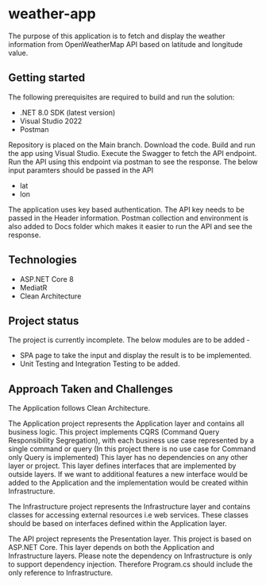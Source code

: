 # weather-app

The purpose of this application is to fetch and display the weather information from OpenWeatherMap API based on latitude and longitude value.

## Getting started

The following prerequisites are required to build and run the solution:

* .NET 8.0 SDK (latest version)
* Visual Studio 2022
* Postman

Repository is placed on the Main branch. 
Download the code.
Build and run the app using Visual Studio. Execute the Swagger to fetch the API endpoint.
Run the API using this endpoint via postman to see the response.
The below input paramters should be passed in the API 
* lat
* lon

The application uses key based authentication. The API key needs to be passed in the Header information.
Postman collection and environment is also added to Docs folder which makes it easier to run the API and see the response.

## Technologies
* ASP.NET Core 8
* MediatR
* Clean Architecture

## Project status
The project is currently incomplete. The below modules are to be added -
* SPA page to take the input and display the result is to be implemented. 
* Unit Testing and Integration Testing to be added.


## Approach Taken and Challenges

The Application follows Clean Architecture.

The Application project represents the Application layer and contains all business logic. 
This project implements CQRS (Command Query Responsibility Segregation), with each business use case represented by a single command or query (In this project there is no use case for Command only Query is implemented)
This layer has no dependencies on any other layer or project. This layer defines interfaces that are implemented by outside layers. 
If we want to additional features a new interface would be added to the Application and the implementation would be created within Infrastructure.

The Infrastructure project represents the Infrastructure layer and contains classes for accessing external resources i.e web services. 
These classes should be based on interfaces defined within the Application layer.

The API project represents the Presentation layer. This project is based on  ASP.NET Core. This layer depends on both the Application and Infrastructure layers. Please note the dependency on Infrastructure is only to support dependency injection. Therefore Program.cs should include the only reference to Infrastructure.
